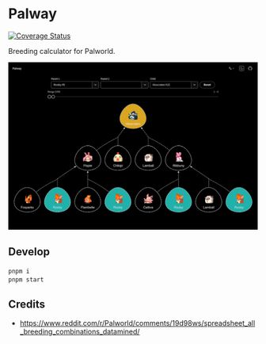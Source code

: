 # Palway

[![Coverage Status](https://coveralls.io/repos/github/ambar/palway/badge.svg?branch=main)](https://coveralls.io/github/ambar/palway?branch=main)

Breeding calculator for Palworld.

![screenshot](./meta/screenshot-1.jpg)

## Develop

```sh
pnpm i
pnpm start
```

## Credits

- https://www.reddit.com/r/Palworld/comments/19d98ws/spreadsheet_all_breeding_combinations_datamined/
